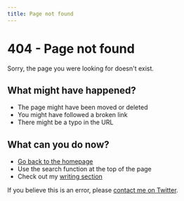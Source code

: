```yaml
---
title: Page not found
---
```


# 404 - Page not found

Sorry, the page you were looking for doesn't exist.

## What might have happened?

- The page might have been moved or deleted
- You might have followed a broken link
- There might be a typo in the URL

## What can you do now?

- [Go back to the homepage](./index.md)
- Use the search function at the top of the page
- Check out my [writing section](./writing/)

If you believe this is an error, please [contact me on Twitter](https://x.com/vandotorres).
